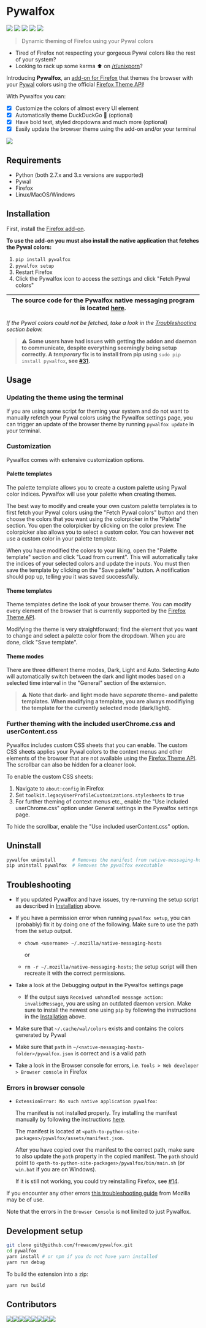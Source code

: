 # Pywalfox

[<img src="https://img.shields.io/amo/v/pywalfox">](https://addons.mozilla.org/en-US/firefox/addon/pywalfox/)
[<img src="https://img.shields.io/amo/stars/pywalfox">](https://addons.mozilla.org/en-US/firefox/addon/pywalfox/)
[<img src="https://img.shields.io/amo/users/pywalfox">](https://addons.mozilla.org/en-US/firefox/addon/pywalfox/)
[<img src="https://img.shields.io/amo/dw/pywalfox">](https://addons.mozilla.org/en-US/firefox/addon/pywalfox/)
[<img src="https://img.shields.io/github/license/frewacom/pywalfox">](https://www.mozilla.org/en-US/MPL/2.0/FAQ/)

> Dynamic theming of Firefox using your Pywal colors

- Tired of Firefox not respecting your gorgeous Pywal colors like the rest of your system?
- Looking to rack up some karma :arrow_up: on [/r/unixporn](https://reddit.com/r/unixporn)?

Introducing **Pywalfox**, an [add-on for Firefox](https://addons.mozilla.org/en-US/firefox/addon/pywalfox/) that themes the browser with your [Pywal](https://github.com/dylanaraps/pywal) colors using the official [Firefox Theme API](https://developer.mozilla.org/en-US/docs/Mozilla/Add-ons/WebExtensions/manifest.json/theme)!

With Pywalfox you can:
- [x] Customize the colors of almost every UI element
- [x] Automatically theme DuckDuckGo :duck: (optional)
- [x] Have bold text, styled dropdowns and much more (optional)
- [x] Easily update the browser theme using the add-on and/or your terminal

![](images/demo.gif)

## Requirements
- Python (both 2.7.x and 3.x versions are supported)
- Pywal
- Firefox
- Linux/MacOS/Windows

## Installation

First, install the [Firefox add-on](https://addons.mozilla.org/en-US/firefox/addon/pywalfox/).

**To use the add-on you must also install the native application that fetches the Pywal colors:**

1. `pip install pywalfox`
2. `pywalfox setup`
2. Restart Firefox
3. Click the Pywalfox icon to access the settings and click "Fetch Pywal colors"

|The source code for the Pywalfox native messaging program is located [here](https://github.com/Frewacom/Pywalfox-native).|
| --- |

*If the Pywal colors could not be fetched, take a look in the [Troubleshooting](#troubleshooting) section below.*

> :warning:  **Some users have had issues with getting the addon and daemon to communicate, despite everything seemingly being setup correctly. A *temporary* fix is to install from pip using** `sudo pip install pywalfox`**, see [#31](https://github.com/Frewacom/pywalfox/issues/31).** 

## Usage

### Updating the theme using the terminal
If you are using some script for theming your system and do not want to manually refetch your Pywal colors using the Pywalfox settings page, you can trigger an update of the browser theme by running `pywalfox update` in your terminal.

### Customization
Pywalfox comes with extensive customization options.

#### Palette templates
The palette template allows you to create a custom palette using Pywal color indices. 
Pywalfox will use your palette when creating themes.

The best way to modify and create your own custom palette templates is to first fetch your Pywal colors using the "Fetch Pywal colors" button and then choose the colors that you want using the colorpicker in the "Palette" section. 
You open the colorpicker by clicking on the color preview. 
The colorpicker also allows you to select a custom color. 
You can however **not** use a custom color in your palette template.

When you have modified the colors to your liking, open the "Palette template" section and click "Load from current". 
This will automatically take the indices of your selected colors and update the inputs. 
You must then save the template by clicking on the "Save palette" button. 
A notification should pop up, telling you it was saved successfully.

#### Theme templates
Theme templates define the look of your browser theme. 
You can modify every element of the browser that is currently supported by the [Firefox Theme API](https://developer.mozilla.org/en-US/docs/Mozilla/Add-ons/WebExtensions/manifest.json/theme).

Modifying the theme is very straightforward; find the element that you want to change and select a palette color from the dropdown. When you are done, click "Save template".

#### Theme modes
There are three different theme modes, Dark, Light and Auto. Selecting Auto will automatically switch between the dark and light modes based on a selected time interval in the "General" section of the extension.

> :warning:  **Note that dark- and light mode have *separate* theme- and palette templates. When modifying a template, you are always modifiying the template for the currently selected mode (dark/light).**

### Further theming with the included userChrome.css and userContent.css
Pywalfox includes custom CSS sheets that you can enable.
The custom CSS sheets applies your Pywal colors to the context menus and other elements of the browser that are not available using the [Firefox Theme API](https://developer.mozilla.org/en-US/docs/Mozilla/Add-ons/WebExtensions/manifest.json/theme).
The scrollbar can also be hidden for a cleaner look.

To enable the custom CSS sheets:
1. Navigate to `about:config` in Firefox
2. Set `toolkit.legacyUserProfileCustomizations.stylesheets` to `true`
3. For further theming of context menus etc., enable the "Use included userChrome.css" option under General settings in the Pywalfox settings page.

To hide the scrollbar, enable the "Use included userContent.css" option.

## Uninstall
```bash
pywalfox uninstall      # Removes the manifest from native-messaging-hosts
pip uninstall pywalfox  # Removes the pywalfox executable
```

## Troubleshooting
* If you updated Pywalfox and have issues, try re-running the setup script as described in [Installation](#installation) above.
* If you have a permission error when running `pywalfox setup`, you can (probably) fix it by doing one of the following. Make sure to use the path from the setup output.

  - `chown <username> ~/.mozilla/native-messaging-hosts`

     or

  - `rm -r ~/.mozilla/native-messaging-hosts`; the setup script will then recreate it with the correct permissions.

* Take a look at the Debugging output in the Pywalfox settings page

  - If the output says `Received unhandled message action: invalidMessage`, you are using an outdated daemon version. Make sure to install the newest one using `pip` by following the instructions in the [Installation](#installation) above.
* Make sure that `~/.cache/wal/colors` exists and contains the colors generated by Pywal
* Make sure that `path` in `~/<native-messaging-hosts-folder>/pywalfox.json` is correct and is a valid path
* Take a look in the Browser console for errors, i.e. `Tools > Web developer > Browser console` in Firefox

### Errors in browser console
- `ExtensionError: No such native application pywalfox`:

   The manifest is not installed properly. Try installing the manifest manually by following the instructions [here](https://developer.mozilla.org/en-US/docs/Mozilla/Add-ons/WebExtensions/Native_manifests.).

   The manifest is located at `<path-to-python-site-packages>/pywalfox/assets/manifest.json`.

   After you have copied over the manifest to the correct path, make sure to also update the `path` property in the copied manifest. The `path` should point to `<path-to-python-site-packages>/pywalfox/bin/main.sh` (or `win.bat` if you are on Windows).

   If it is still not working, you could try reinstalling Firefox, see [#14](https://github.com/Frewacom/pywalfox/issues/14).

If you encounter any other errors [this troubleshooting guide](https://developer.mozilla.org/en-US/docs/Mozilla/Add-ons/WebExtensions/Native_messaging#Troubleshooting
) from Mozilla may be of use.

Note that the errors in the `Browser Console` is not limited to just Pywalfox.

## Development setup
```bash
git clone git@github.com/frewacom/pywalfox.git
cd pywalfox
yarn install # or npm if you do not have yarn installed
yarn run debug
```

To build the extension into a zip:
```bash
yarn run build
```
## Contributors
[![](https://sourcerer.io/fame/Frewacom/Frewacom/Pywalfox/images/0)](https://sourcerer.io/fame/Frewacom/Frewacom/Pywalfox/links/0)[![](https://sourcerer.io/fame/Frewacom/Frewacom/Pywalfox/images/1)](https://sourcerer.io/fame/Frewacom/Frewacom/Pywalfox/links/1)[![](https://sourcerer.io/fame/Frewacom/Frewacom/Pywalfox/images/2)](https://sourcerer.io/fame/Frewacom/Frewacom/Pywalfox/links/2)[![](https://sourcerer.io/fame/Frewacom/Frewacom/Pywalfox/images/3)](https://sourcerer.io/fame/Frewacom/Frewacom/Pywalfox/links/3)[![](https://sourcerer.io/fame/Frewacom/Frewacom/Pywalfox/images/4)](https://sourcerer.io/fame/Frewacom/Frewacom/Pywalfox/links/4)[![](https://sourcerer.io/fame/Frewacom/Frewacom/Pywalfox/images/5)](https://sourcerer.io/fame/Frewacom/Frewacom/Pywalfox/links/5)[![](https://sourcerer.io/fame/Frewacom/Frewacom/Pywalfox/images/6)](https://sourcerer.io/fame/Frewacom/Frewacom/Pywalfox/links/6)[![](https://sourcerer.io/fame/Frewacom/Frewacom/Pywalfox/images/7)](https://sourcerer.io/fame/Frewacom/Frewacom/Pywalfox/links/7)
